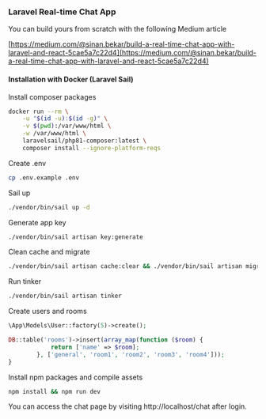 ### Laravel Real-time Chat App

You can build yours from scratch with the following Medium article

[https://medium.com/@sinan.bekar/build-a-real-time-chat-app-with-laravel-and-react-5cae5a7c22d4](https://medium.com/@sinan.bekar/build-a-real-time-chat-app-with-laravel-and-react-5cae5a7c22d4)

#### Installation with Docker (Laravel Sail)

Install composer packages
```bash
docker run --rm \
    -u "$(id -u):$(id -g)" \
    -v $(pwd):/var/www/html \
    -w /var/www/html \
    laravelsail/php81-composer:latest \
    composer install --ignore-platform-reqs
```

Create .env
```bash
cp .env.example .env
```

Sail up

```bash
./vendor/bin/sail up -d
```

Generate app key

```bash
./vendor/bin/sail artisan key:generate
```

Clean cache and migrate

```bash
./vendor/bin/sail artisan cache:clear && ./vendor/bin/sail artisan migrate
```

Run tinker
```bash
./vendor/bin/sail artisan tinker
```

Create users and rooms

```php
\App\Models\User::factory(5)->create();
```

```php
DB::table('rooms')->insert(array_map(function ($room) {
            return ['name' => $room];
        }, ['general', 'room1', 'room2', 'room3', 'room4']));
}
```

Install npm packages and compile assets

```bash
npm install && npm run dev
```


You can access the chat page by visiting http://localhost/chat after login.
